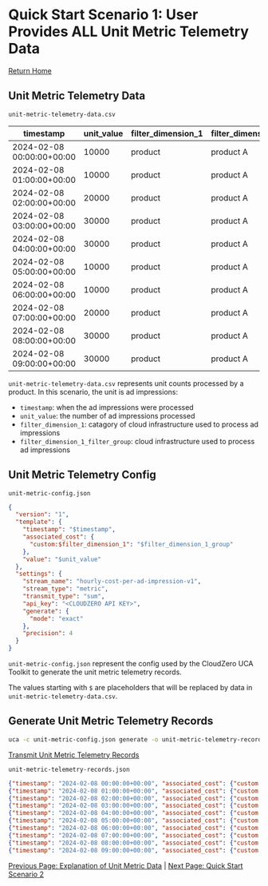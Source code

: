 # Quick Start Scenario 1: User Provides ALL Unit Metric Telemetry Data
[Return Home](./quick_start_unit_metric_telemetry.md)

## Unit Metric Telemetry Data

`unit-metric-telemetry-data.csv`

| timestamp                 | unit_value | filter_dimension_1 | filter_dimension_1_group |
|---------------------------|------------|--------------------|--------------------------|
| 2024-02-08 00:00:00+00:00 | 10000      | product            | product A                |
| 2024-02-08 01:00:00+00:00 | 10000      | product            | product A                |
| 2024-02-08 02:00:00+00:00 | 20000      | product            | product A                |
| 2024-02-08 03:00:00+00:00 | 30000      | product            | product A                |
| 2024-02-08 04:00:00+00:00 | 30000      | product            | product A                |
| 2024-02-08 05:00:00+00:00 | 10000      | product            | product A                |
| 2024-02-08 06:00:00+00:00 | 10000      | product            | product A                |
| 2024-02-08 07:00:00+00:00 | 20000      | product            | product A                |
| 2024-02-08 08:00:00+00:00 | 30000      | product            | product A                |
| 2024-02-08 09:00:00+00:00 | 30000      | product            | product A                |

`unit-metric-telemetry-data.csv` represents unit counts processed by a product. In this scenario, the unit is ad impressions:
  * `timestamp`: when the ad impressions were processed
  * `unit_value`: the number of ad impressions processed
  * `filter_dimension_1`: catagory of cloud infrastructure used to process ad impressions
  * `filter_dimension_1_filter_group`: cloud infrastructure used to process ad impressions

## Unit Metric Telemetry Config

`unit-metric-config.json`
```json
{
  "version": "1",
  "template": {
    "timestamp": "$timestamp",
    "associated_cost": {
      "custom:$filter_dimension_1": "$filter_dimension_1_group"
    },
    "value": "$unit_value"
  },
  "settings": {
    "stream_name": "hourly-cost-per-ad-impression-v1",
    "stream_type": "metric",
    "transmit_type": "sum",
    "api_key": "<CLOUDZERO API KEY>",
    "generate": {
      "mode": "exact"
    },
    "precision": 4
  }
}
```
`unit-metric-config.json` represent the config used by the CloudZero UCA Toolkit to generate the unit metric telemetry records.

The values starting with `$` are placeholders that will be replaced by data in `unit-metric-telemetry-data.csv`.

## Generate Unit Metric Telemetry Records
```bash
uca -c unit-metric-config.json generate -o unit-metric-telemetry-records.json -i unit-metric-telemetry-data.csv
```
[Transmit Unit Metric Telemetry Records](./quick_start_unit_metric_telemetry.md#transmit-unit-metric-telemetry-records)

`unit-metric-telemetry-records.json`
```json
{"timestamp": "2024-02-08 00:00:00+00:00", "associated_cost": {"custom:product": "product A"}, "value": "10000.00"}
{"timestamp": "2024-02-08 01:00:00+00:00", "associated_cost": {"custom:product": "product A"}, "value": "10000.00"}
{"timestamp": "2024-02-08 02:00:00+00:00", "associated_cost": {"custom:product": "product A"}, "value": "20000.00"}
{"timestamp": "2024-02-08 03:00:00+00:00", "associated_cost": {"custom:product": "product A"}, "value": "30000.00"}
{"timestamp": "2024-02-08 04:00:00+00:00", "associated_cost": {"custom:product": "product A"}, "value": "30000.00"}
{"timestamp": "2024-02-08 05:00:00+00:00", "associated_cost": {"custom:product": "product A"}, "value": "10000.00"}
{"timestamp": "2024-02-08 06:00:00+00:00", "associated_cost": {"custom:product": "product A"}, "value": "10000.00"}
{"timestamp": "2024-02-08 07:00:00+00:00", "associated_cost": {"custom:product": "product A"}, "value": "20000.00"}
{"timestamp": "2024-02-08 08:00:00+00:00", "associated_cost": {"custom:product": "product A"}, "value": "30000.00"}
{"timestamp": "2024-02-08 09:00:00+00:00", "associated_cost": {"custom:product": "product A"}, "value": "30000.00"}
```

[Previous Page: Explanation of Unit Metric Data](./explanation_of_unit_metric_data.md) | [Next Page: Quick Start Scenario 2](./scenario_2.md)